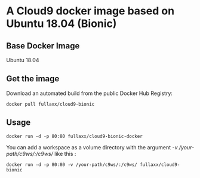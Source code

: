 # A Cloud9 docker image based on Ubuntu 18.04 (Bionic)

## Base Docker Image
Ubuntu 18.04

## Get the image

Download an automated build from the public Docker Hub Registry:

    docker pull fullaxx/cloud9-bionic

## Usage

    docker run -d -p 80:80 fullaxx/cloud9-bionic-docker

You can add a workspace as a volume directory with the argument *-v /your-path/c9ws/:/c9ws/* like this :

    docker run -d -p 80:80 -v /your-path/c9ws/:/c9ws/ fullaxx/cloud9-bionic
